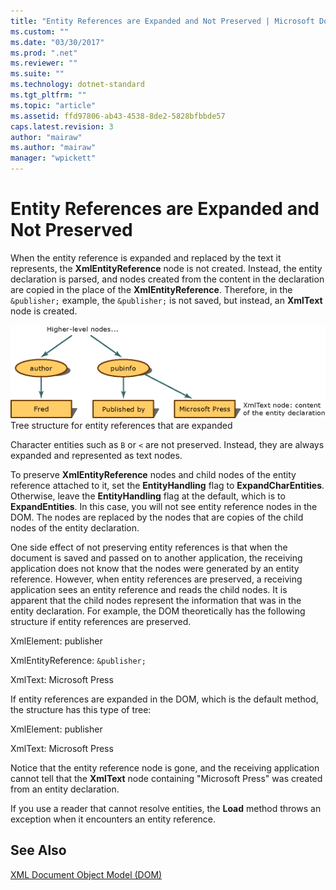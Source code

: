 ```yaml
---
title: "Entity References are Expanded and Not Preserved | Microsoft Docs"
ms.custom: ""
ms.date: "03/30/2017"
ms.prod: ".net"
ms.reviewer: ""
ms.suite: ""
ms.technology: dotnet-standard
ms.tgt_pltfrm: ""
ms.topic: "article"
ms.assetid: ffd97806-ab43-4538-8de2-5828bfbbde57
caps.latest.revision: 3
author: "mairaw"
ms.author: "mairaw"
manager: "wpickett"
---
```

# Entity References are Expanded and Not Preserved
When the entity reference is expanded and replaced by the text it represents, the **XmlEntityReference** node is not created. Instead, the entity declaration is parsed, and nodes created from the content in the declaration are copied in the place of the **XmlEntityReference**. Therefore, in the `&publisher;` example, the `&publisher;` is not saved, but instead, an **XmlText** node is created.  
  
 ![expanded tree structure](../../../../docs/standard/data/xml/media/xmlentityref-expanded-nodes.gif "xmlentityref_expanded_nodes")  
Tree structure for entity references that are expanded  
  
 Character entities such as `B` or `<` are not preserved. Instead, they are always expanded and represented as text nodes.  
  
 To preserve **XmlEntityReference** nodes and child nodes of the entity reference attached to it, set the **EntityHandling** flag to **ExpandCharEntities**. Otherwise, leave the **EntityHandling** flag at the default, which is to **ExpandEntities**. In this case, you will not see entity reference nodes in the DOM. The nodes are replaced by the nodes that are copies of the child nodes of the entity declaration.  
  
 One side effect of not preserving entity references is that when the document is saved and passed on to another application, the receiving application does not know that the nodes were generated by an entity reference. However, when entity references are preserved, a receiving application sees an entity reference and reads the child nodes. It is apparent that the child nodes represent the information that was in the entity declaration. For example, the DOM theoretically has the following structure if entity references are preserved.  
  
 XmlElement: publisher  
  
 XmlEntityReference: `&publisher;`  
  
 XmlText: Microsoft Press  
  
 If entity references are expanded in the DOM, which is the default method, the structure has this type of tree:  
  
 XmlElement: publisher  
  
 XmlText: Microsoft Press  
  
 Notice that the entity reference node is gone, and the receiving application cannot tell that the **XmlText** node containing "Microsoft Press" was created from an entity declaration.  
  
 If you use a reader that cannot resolve entities, the **Load** method throws an exception when it encounters an entity reference.  
  
## See Also  
 [XML Document Object Model (DOM)](../../../../docs/standard/data/xml/xml-document-object-model-dom.md)